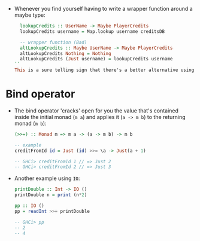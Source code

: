 - Whenever you find yourself having to write a wrapper function around a maybe type:
  ```haskell
    lookupCredits :: UserName -> Maybe PlayerCredits
    lookupCredits username = Map.lookup username creditsDB

    -- wrapper function (Bad)
    altLookupCredits :: Maybe UserName -> Maybe PlayerCredits
    altLookupCredits Nothing = Nothing
    altLookupCredits (Just username) = lookupCredits username
  ``
  This is a sure telling sign that there's a better alternative using `Functors`, `Applicatives` or `Bind`.

# Bind operator
- The bind operator 'cracks' open for you the value that's contained inside the initial monad (`m a`) and applies it (`a -> m b`) to the returning monad (`m b`):
  ```haskell
  (>>=) :: Monad m => m a -> (a -> m b) -> m b

  -- example
  creditFromId id = Just (id) >>= \a -> Just(a + 1)

  -- GHCi> creditFromId 1 // => Just 2
  -- GHCi> creditFromId 2 // => Just 3
  ```

- Another example using `IO`:
  ```haskell
  printDouble :: Int -> IO ()
  printDouble n = print (n*2)

  pp :: IO ()
  pp = readInt >>= printDouble

  -- GHCi> pp
  -- 2
  -- 4
  ```

